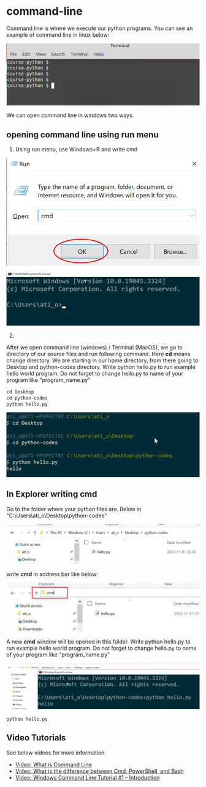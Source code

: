 # command-line

Command line is where we execute our python programs.
You can see an example of command line in linux below:

![Command Line Linux](images/command-line-linux.png)

We can open command line in windows two ways.

## opening command line using run menu

1. Using run menu, use Windows+R and write cmd


![run cmd](images/cmd-open1.png)

![cmd example window](images/cmd-example.png)

2. 
After we open command line (windows) / Terminal (MacOS), we go to directory of our source files and run following command.
Here **cd** means change directory.
We are starting in our home directory, from there going to Desktop and python-codes directory.
Write python hello.py to run example hello world program.
Do not forget to change hello.py to name of your program like "program_name.py"


	cd Desktop
	cd python-codes
	python hello.py


![run cmd](images/cmd-run-program.png)


## In Explorer writing cmd

Go to the folder where your python files are.
Below in "C:\\Users\\ati_o\\Desktop\\python-codes"

![open folder in explorer](images/cmd-explorer-example1.png)

write **cmd** in address bar like below:

![write cmd in address bar](images/cmd-explorer-example2.png)

A new **cmd** window will be opened in this folder.
Write python hello.py to run example hello world program.
Do not forget to change hello.py to name of your program like "program_name.py"

![write cmd in address bar](images/cmd-explorer-example3.png)




	python hello.py


## Video Tutorials
See below videos for more information.

- [Video: What is Command Line](https://youtu.be/qY4rgXIiY3U)
- [Video: What is the difference between Cmd, PowerShell, and Bash](https://youtu.be/nahtw_csB5w)
- [Video: Windows Command Line Tutorial #1 - Introduction ](https://youtu.be/8-Bnm9LxG6A)
